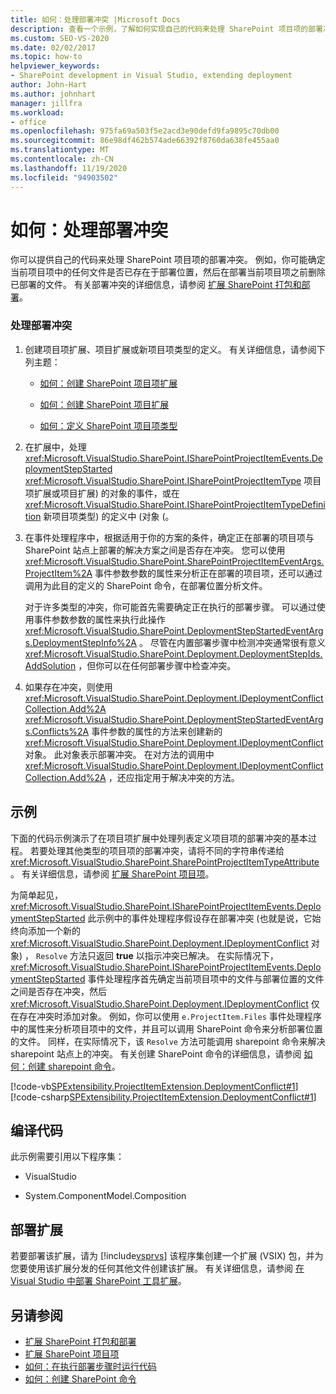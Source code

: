 ```yaml
---
title: 如何：处理部署冲突 |Microsoft Docs
description: 查看一个示例，了解如何实现自己的代码来处理 SharePoint 项目项的部署冲突。
ms.custom: SEO-VS-2020
ms.date: 02/02/2017
ms.topic: how-to
helpviewer_keywords:
- SharePoint development in Visual Studio, extending deployment
author: John-Hart
ms.author: johnhart
manager: jillfra
ms.workload:
- office
ms.openlocfilehash: 975fa69a503f5e2acd3e90defd9fa9895c70db00
ms.sourcegitcommit: 86e98df462b574ade66392f8760da638fe455aa0
ms.translationtype: MT
ms.contentlocale: zh-CN
ms.lasthandoff: 11/19/2020
ms.locfileid: "94903502"
---
```

# <a name="how-to-handle-deployment-conflicts"></a>如何：处理部署冲突
  你可以提供自己的代码来处理 SharePoint 项目项的部署冲突。 例如，你可能确定当前项目项中的任何文件是否已存在于部署位置，然后在部署当前项目项之前删除已部署的文件。 有关部署冲突的详细信息，请参阅 [扩展 SharePoint 打包和部署](../sharepoint/extending-sharepoint-packaging-and-deployment.md)。

### <a name="to-handle-a-deployment-conflict"></a>处理部署冲突

1. 创建项目项扩展、项目扩展或新项目项类型的定义。 有关详细信息，请参阅下列主题：

    - [如何：创建 SharePoint 项目项扩展](../sharepoint/how-to-create-a-sharepoint-project-item-extension.md)

    - [如何：创建 SharePoint 项目扩展](../sharepoint/how-to-create-a-sharepoint-project-extension.md)

    - [如何：定义 SharePoint 项目项类型](../sharepoint/how-to-define-a-sharepoint-project-item-type.md)

2. 在扩展中，处理 <xref:Microsoft.VisualStudio.SharePoint.ISharePointProjectItemEvents.DeploymentStepStarted> <xref:Microsoft.VisualStudio.SharePoint.ISharePointProjectItemType> 项目项扩展或项目扩展) 的对象的事件，或在 <xref:Microsoft.VisualStudio.SharePoint.ISharePointProjectItemTypeDefinition> 新项目项类型) 的定义中 (对象 (。

3. 在事件处理程序中，根据适用于你的方案的条件，确定正在部署的项目项与 SharePoint 站点上部署的解决方案之间是否存在冲突。 您可以使用 <xref:Microsoft.VisualStudio.SharePoint.SharePointProjectItemEventArgs.ProjectItem%2A> 事件参数参数的属性来分析正在部署的项目项，还可以通过调用为此目的定义的 SharePoint 命令，在部署位置分析文件。

     对于许多类型的冲突，你可能首先需要确定正在执行的部署步骤。 可以通过使用事件参数参数的属性来执行此操作 <xref:Microsoft.VisualStudio.SharePoint.DeploymentStepStartedEventArgs.DeploymentStepInfo%2A> 。 尽管在内置部署步骤中检测冲突通常很有意义 <xref:Microsoft.VisualStudio.SharePoint.Deployment.DeploymentStepIds.AddSolution> ，但你可以在任何部署步骤中检查冲突。

4. 如果存在冲突，则使用 <xref:Microsoft.VisualStudio.SharePoint.Deployment.IDeploymentConflictCollection.Add%2A> <xref:Microsoft.VisualStudio.SharePoint.DeploymentStepStartedEventArgs.Conflicts%2A> 事件参数的属性的方法来创建新的 <xref:Microsoft.VisualStudio.SharePoint.Deployment.IDeploymentConflict> 对象。 此对象表示部署冲突。 在对方法的调用中 <xref:Microsoft.VisualStudio.SharePoint.Deployment.IDeploymentConflictCollection.Add%2A> ，还应指定用于解决冲突的方法。

## <a name="example"></a>示例
 下面的代码示例演示了在项目项扩展中处理列表定义项目项的部署冲突的基本过程。 若要处理其他类型的项目项的部署冲突，请将不同的字符串传递给 <xref:Microsoft.VisualStudio.SharePoint.SharePointProjectItemTypeAttribute> 。 有关详细信息，请参阅 [扩展 SharePoint 项目项](../sharepoint/extending-sharepoint-project-items.md)。

 为简单起见， <xref:Microsoft.VisualStudio.SharePoint.ISharePointProjectItemEvents.DeploymentStepStarted> 此示例中的事件处理程序假设存在部署冲突 (也就是说，它始终向添加一个新的 <xref:Microsoft.VisualStudio.SharePoint.Deployment.IDeploymentConflict> 对象) ， `Resolve` 方法只返回 **true** 以指示冲突已解决。 在实际情况下， <xref:Microsoft.VisualStudio.SharePoint.ISharePointProjectItemEvents.DeploymentStepStarted> 事件处理程序首先确定当前项目项中的文件与部署位置的文件之间是否存在冲突，然后 <xref:Microsoft.VisualStudio.SharePoint.Deployment.IDeploymentConflict> 仅在存在冲突时添加对象。 例如，你可以使用 `e.ProjectItem.Files` 事件处理程序中的属性来分析项目项中的文件，并且可以调用 SharePoint 命令来分析部署位置的文件。 同样，在实际情况下，该 `Resolve` 方法可能调用 sharepoint 命令来解决 sharepoint 站点上的冲突。 有关创建 SharePoint 命令的详细信息，请参阅 [如何：创建 sharepoint 命令](../sharepoint/how-to-create-a-sharepoint-command.md)。

 [!code-vb[SPExtensibility.ProjectItemExtension.DeploymentConflict#1](../sharepoint/codesnippet/VisualBasic/deploymentconflict/extension/deploymentconflictextension.vb#1)]
 [!code-csharp[SPExtensibility.ProjectItemExtension.DeploymentConflict#1](../sharepoint/codesnippet/CSharp/deploymentconflict/extension/deploymentconflictextension.cs#1)]

## <a name="compile-the-code"></a>编译代码
 此示例需要引用以下程序集：

- VisualStudio

- System.ComponentModel.Composition

## <a name="deploy-the-extension"></a>部署扩展
 若要部署该扩展，请为 [!include[vsprvs](../sharepoint/includes/vsprvs-md.md)] 该程序集创建一个扩展 (VSIX) 包，并为您要使用该扩展分发的任何其他文件创建该扩展。 有关详细信息，请参阅 [在 Visual Studio 中部署 SharePoint 工具扩展](../sharepoint/deploying-extensions-for-the-sharepoint-tools-in-visual-studio.md)。

## <a name="see-also"></a>另请参阅
- [扩展 SharePoint 打包和部署](../sharepoint/extending-sharepoint-packaging-and-deployment.md)
- [扩展 SharePoint 项目项](../sharepoint/extending-sharepoint-project-items.md)
- [如何：在执行部署步骤时运行代码](../sharepoint/how-to-run-code-when-deployment-steps-are-executed.md)
- [如何：创建 SharePoint 命令](../sharepoint/how-to-create-a-sharepoint-command.md)
